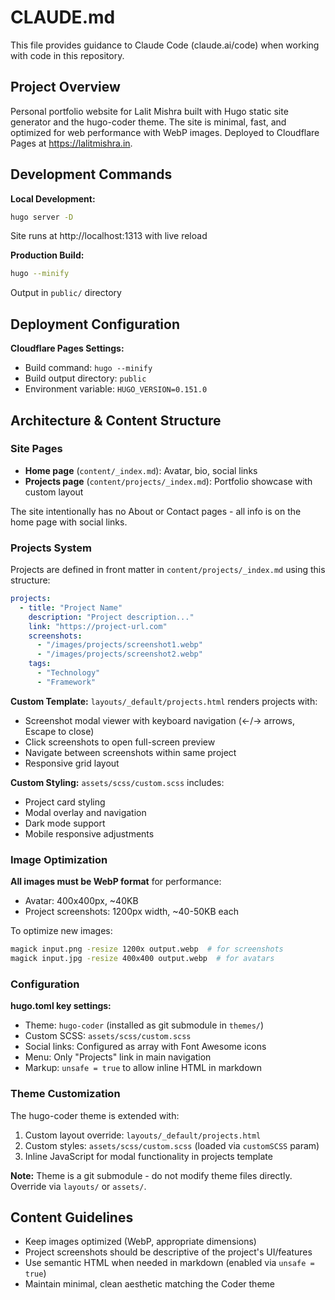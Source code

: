 # CLAUDE.md

This file provides guidance to Claude Code (claude.ai/code) when working with code in this repository.

## Project Overview

Personal portfolio website for Lalit Mishra built with Hugo static site generator and the hugo-coder theme. The site is minimal, fast, and optimized for web performance with WebP images. Deployed to Cloudflare Pages at https://lalitmishra.in.

## Development Commands

**Local Development:**
```bash
hugo server -D
```
Site runs at http://localhost:1313 with live reload

**Production Build:**
```bash
hugo --minify
```
Output in `public/` directory

## Deployment Configuration

**Cloudflare Pages Settings:**
- Build command: `hugo --minify`
- Build output directory: `public`
- Environment variable: `HUGO_VERSION=0.151.0`

## Architecture & Content Structure

### Site Pages
- **Home page** (`content/_index.md`): Avatar, bio, social links
- **Projects page** (`content/projects/_index.md`): Portfolio showcase with custom layout

The site intentionally has no About or Contact pages - all info is on the home page with social links.

### Projects System

Projects are defined in front matter in `content/projects/_index.md` using this structure:

```yaml
projects:
  - title: "Project Name"
    description: "Project description..."
    link: "https://project-url.com"
    screenshots:
      - "/images/projects/screenshot1.webp"
      - "/images/projects/screenshot2.webp"
    tags:
      - "Technology"
      - "Framework"
```

**Custom Template:** `layouts/_default/projects.html` renders projects with:
- Screenshot modal viewer with keyboard navigation (←/→ arrows, Escape to close)
- Click screenshots to open full-screen preview
- Navigate between screenshots within same project
- Responsive grid layout

**Custom Styling:** `assets/scss/custom.scss` includes:
- Project card styling
- Modal overlay and navigation
- Dark mode support
- Mobile responsive adjustments

### Image Optimization

**All images must be WebP format** for performance:
- Avatar: 400x400px, ~40KB
- Project screenshots: 1200px width, ~40-50KB each

To optimize new images:
```bash
magick input.png -resize 1200x output.webp  # for screenshots
magick input.jpg -resize 400x400 output.webp  # for avatars
```

### Configuration

**hugo.toml key settings:**
- Theme: `hugo-coder` (installed as git submodule in `themes/`)
- Custom SCSS: `assets/scss/custom.scss`
- Social links: Configured as array with Font Awesome icons
- Menu: Only "Projects" link in main navigation
- Markup: `unsafe = true` to allow inline HTML in markdown

### Theme Customization

The hugo-coder theme is extended with:
1. Custom layout override: `layouts/_default/projects.html`
2. Custom styles: `assets/scss/custom.scss` (loaded via `customSCSS` param)
3. Inline JavaScript for modal functionality in projects template

**Note:** Theme is a git submodule - do not modify theme files directly. Override via `layouts/` or `assets/`.

## Content Guidelines

- Keep images optimized (WebP, appropriate dimensions)
- Project screenshots should be descriptive of the project's UI/features
- Use semantic HTML when needed in markdown (enabled via `unsafe = true`)
- Maintain minimal, clean aesthetic matching the Coder theme
